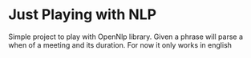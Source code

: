 # Just Playing with NLP
Simple project to play with OpenNlp library.
Given a phrase will parse a when of a meeting and its duration.
For now it only works in english
